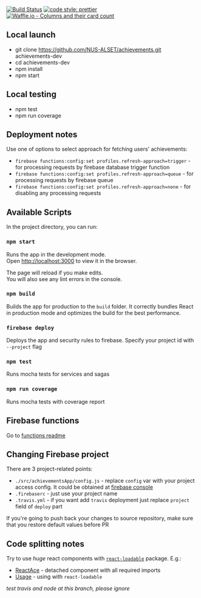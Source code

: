 [![Build Status](https://travis-ci.org/NUS-ALSET/achievements.svg?branch=master)](https://travis-ci.org/NUS-ALSET/achievements)
[![code style: prettier](https://img.shields.io/badge/code_style-prettier-ff69b4.svg?style=flat-square)](https://github.com/prettier/prettier)
[![Waffle.io - Columns and their card count](https://badge.waffle.io/NUS-ALSET/achievements.svg?columns=all)](https://waffle.io/NUS-ALSET/achievements)

## Local launch

 * git clone https://github.com/NUS-ALSET/achievements.git achievements-dev
 * cd achievements-dev
 * npm install
 * npm start

## Local testing
 * npm test
 * npm run coverage

## Deployment notes
Use one of options to select approach for fetching users' achievements:
 * `firebase functions:config:set profiles.refresh-approach=trigger` - for processing requests by firebase database trigger function
 * `firebase functions:config:set profiles.refresh-approach=queue` - for processing requests by firebase queue
 * `firebase functions:config:set profiles.refresh-approach=none` - for disabling any processing requests

## Available Scripts

In the project directory, you can run:

### `npm start`

Runs the app in the development mode.<br>
Open [http://localhost:3000](http://localhost:3000) to view it in the browser.

The page will reload if you make edits.<br>
You will also see any lint errors in the console.

### `npm build`

Builds the app for production to the `build` folder.
It correctly bundles React in production mode and optimizes the build for the best performance.

### `firebase deploy`

Deploys the app and security rules to firebase. Specify your project id with `--project` flag

### `npm test`

Runs mocha tests for services and sagas

### `npm run coverage`

Runs mocha tests with coverage report

## Firebase functions
Go to [functions readme](./functions/README.md)

## Changing Firebase project
There are 3 project-related points:
 * `./src/achievementsApp/config.js` - replace `config` var with your project access config. It could be obtained at [firebase console](https://console.firebase.google.com/)
 * `.firebaserc` - just use your project name
 * `.travis.yml` - if you want add `travis` deployment just replace `project` field of `deploy` part

 If you're going to push back your changes to source repository, make sure that you restore default values before PR

## Code splitting notes

 Try to use *huge* react components with [`react-loadable`](https://github.com/jamiebuilds/react-loadable) package. E.g.:
  * [ReactAce](src/components/AceEditor) - detached component with all required imports
  * [Usage](src/components/problemViews/JupyterNotebook.js#L28) - using with `react-loadable`

_test travis and node at this branch, please ignore_
